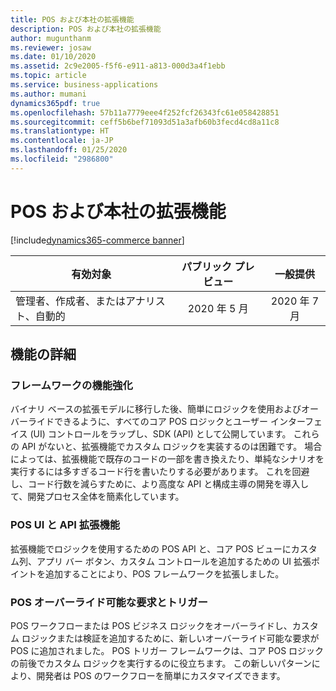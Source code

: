 ```yaml
---
title: POS および本社の拡張機能
description: POS および本社の拡張機能
author: mugunthanm
ms.reviewer: josaw
ms.date: 01/10/2020
ms.assetid: 2c9e2005-f5f6-e911-a813-000d3a4f1ebb
ms.topic: article
ms.service: business-applications
ms.author: mumani
dynamics365pdf: true
ms.openlocfilehash: 57b11a7779eee4f252fcf26343fc61e058428851
ms.sourcegitcommit: ceff5b6bef71093d51a3afb60b3fecd4cd8a11c8
ms.translationtype: HT
ms.contentlocale: ja-JP
ms.lasthandoff: 01/25/2020
ms.locfileid: "2986800"
---
```

# <a name="pos-and-headquarters-extensions"></a>POS および本社の拡張機能
[!include[dynamics365-commerce banner](../includes/dynamics365-commerce.md)]

| 有効対象    |  パブリック プレビュー | 一般提供 | 
| ---------- | :----------: |:----------: |
|管理者、作成者、またはアナリスト、自動的|2020 年 5 月| 2020 年 7 月|






## <a name="feature-details"></a>機能の詳細
<!--feature detail start -->
### <a name="framework-enhancements"></a>フレームワークの機能強化
バイナリ ベースの拡張モデルに移行した後、簡単にロジックを使用およびオーバーライドできるように、すべてのコア POS ロジックとユーザー インターフェイス (UI) コントロールをラップし、SDK (API) として公開しています。 これらの API がないと、拡張機能でカスタム ロジックを実装するのは困難です。 場合によっては、拡張機能で既存のコードの一部を書き換えたり、単純なシナリオを実行するには多すぎるコード行を書いたりする必要があります。 これを回避し、コード行数を減らすために、より高度な API と構成主導の開発を導入して、開発プロセス全体を簡素化しています。    

### <a name="pos-ui-and-api-extension"></a>POS UI と API 拡張機能
拡張機能でロジックを使用するための POS API と、コア POS ビューにカスタム列、アプリ バー ボタン、カスタム コントロールを追加するための UI 拡張ポイントを追加することにより、POS フレームワークを拡張しました。

### <a name="pos-overridable-requests-and-triggers"></a>POS オーバーライド可能な要求とトリガー
POS ワークフローまたは POS ビジネス ロジックをオーバーライドし、カスタム ロジックまたは検証を追加するために、新しいオーバーライド可能な要求が POS に追加されました。 POS トリガー フレームワークは、コア POS ロジックの前後でカスタム ロジックを実行するのに役立ちます。 この新しいパターンにより、開発者は POS のワークフローを簡単にカスタマイズできます。
<!--feature detail end -->









